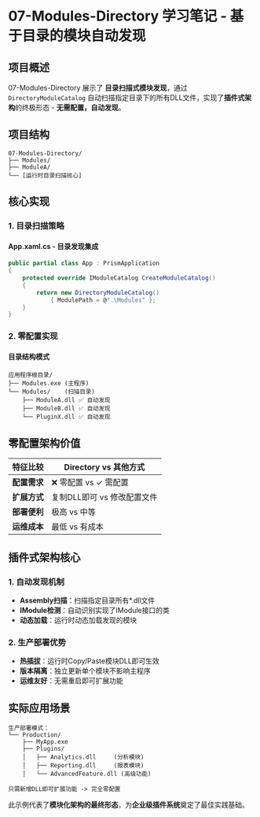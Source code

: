 # 07-Modules-Directory 学习笔记 - 基于目录的模块自动发现

## 项目概述

07-Modules-Directory 展示了 **目录扫描式模块发现**，通过 `DirectoryModuleCatalog` 自动扫描指定目录下的所有DLL文件，实现了**插件式架构**的终极形态 - **无需配置，自动发现**。

## 项目结构

```
07-Modules-Directory/
├── Modules/
├── ModuleA/
└── [运行时目录扫描核心]
```

## 核心实现

### 1. 目录扫描策略

#### App.xaml.cs - 目录发现集成
```csharp
public partial class App : PrismApplication
{
    protected override IModuleCatalog CreateModuleCatalog()
    {
        return new DirectoryModuleCatalog() 
            { ModulePath = @".\Modules" };
    }
}
```

### 2. 零配置实现

#### 目录结构模式
```
应用程序根目录/
├── Modules.exe (主程序)
└── Modules/    (扫描目录)
    ├── ModuleA.dll ✅ 自动发现
    ├── ModuleB.dll ✅ 自动发现
    └── PluginX.dll ✅ 自动发现
```

## 零配置架构价值

| 特征比较 | Directory vs 其他方式 |
|----------|---------------------|
| **配置需求** | ❌ 零配置 vs ✓ 需配置 |
| **扩展方式** | 复制DLL即可 vs 修改配置文件 |
| **部署便利** | 极高 vs 中等 |
| **运维成本** | 最低 vs 有成本 |

## 插件式架构核心

### 1. 自动发现机制
- **Assembly扫描**：扫描指定目录所有*.dll文件
- **IModule检测**：自动识别实现了IModule接口的类
- **动态加载**：运行时动态加载发现的模块

### 2. 生产部署优势
- **热插拔**：运行时Copy/Paste模块DLL即可生效
- **版本隔离**：独立更新单个模块不影响主程序
- **运维友好**：无需重启即可扩展功能

## 实际应用场景

```
生产部署模式：
└── Production/
    ├── MyApp.exe
    ├── Plugins/
    │   ├── Analytics.dll     (分析模块)
    │   ├── Reporting.dll     (报表模块)  
    │   └── AdvancedFeature.dll (高级功能)
    
只需新增DLL即可扩展功能 -> 完全零配置
```

此示例代表了**模块化架构的最终形态**，为**企业级插件系统**奠定了最佳实践基础。
